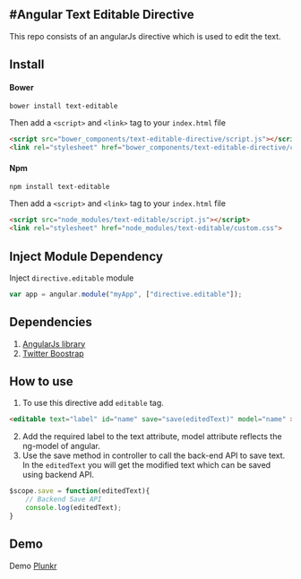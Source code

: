 #Angular Text Editable Directive
------

This repo consists of an angularJs directive which is used to edit the text.

## Install
#### Bower


```
bower install text-editable
```
Then add a `<script>` and `<link>` tag to your `index.html` file
```html
<script src="bower_components/text-editable-directive/script.js"></script>
<link rel="stylesheet" href="bower_components/text-editable-directive/custom.css">
```
#### Npm


```
npm install text-editable
```
Then add a `<script>` and `<link>` tag to your `index.html` file
```html
<script src="node_modules/text-editable/script.js"></script>
<link rel="stylesheet" href="node_modules/text-editable/custom.css">
```
## Inject Module Dependency
Inject `directive.editable` module
```javascript
var app = angular.module("myApp", ["directive.editable"]);
```
## Dependencies
1. [AngularJs library](https://angularjs.org/) 
2. [Twitter Boostrap](http://getbootstrap.com/)

## How to use

1. To use this directive add `editable` tag.

```html
<editable text="label" id="name" save="save(editedText)" model="name" >{{name}}</editable>
```

2. Add the required label to the text attribute, model attribute reflects the ng-model of angular. 
3. Use the save method in controller to call the back-end API to save text. In the `editedText` you will get the modified text which can be saved using backend API.
```javascript
$scope.save = function(editedText){
	// Backend Save API
    console.log(editedText);
}
```
## Demo
Demo [Plunkr](https://plnkr.co/VVZzAnKWAbTV8D81C89P)